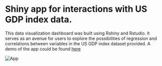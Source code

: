 # Shiny app for interactions with US GDP index data. 

This data visualization dashboard was built using Rshiny and Rstudio. It serves as an avenue for users to explore the possibilities of regression and correlations between variables in the US GDP index dataset provided. A demo of the app could be found [here](https://fabianokafor369.shinyapps.io/GDPapp/)

![App](gdpapp/gdpimg,jpg)
